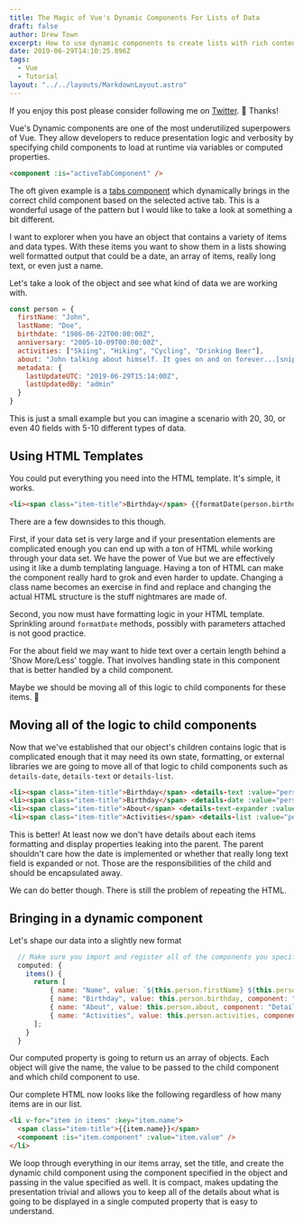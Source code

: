 ```yaml
---
title: The Magic of Vue's Dynamic Components For Lists of Data
draft: false
author: Drew Town
excerpt: How to use dynamic components to create lists with rich content
date: 2019-06-29T14:10:25.896Z
tags:
  - Vue
  - Tutorial
layout: "../../layouts/MarkdownLayout.astro"
---
```

If you enjoy this post please consider following me on [Twitter](https://twitter.com/drewtown_chi). 🐤 Thanks!

Vue's Dynamic components are one of the most underutilized superpowers of Vue.  They allow developers to reduce presentation logic and verbosity by specifying child components to load at runtime via variables or computed properties.

```html
<component :is="activeTabComponent" />
```

The oft given example is a [tabs component](https://jsfiddle.net/chrisvfritz/Lp20op9o/) which dynamically brings in the correct child component based on the selected active tab.  This is a wonderful usage of the pattern but I would like to take a look at something a bit different.

I want to explorer when you have an object that contains a variety of items and data types.  With these items you want to show them in a lists showing well formatted output that could be a date, an array of items, really long text, or even just a name.

Let's take a look of the object and see what kind of data we are working with.

```js
const person = {
  firstName: "John",
  lastName: "Doe",
  birthdate: "1986-06-22T00:00:00Z",
  anniversary: "2005-10-09T00:00:00Z",
  activities: ["Skiing", "Hiking", "Cycling", "Drinking Beer"],
  about: "John talking about himself. It goes on and on forever...[snip]",
  metadata: {
    lastUpdateUTC: "2019-06-29T15:14:00Z",
    lastUpdatedBy: "admin"
  }
}
```

This is just a small example but you can imagine a scenario with 20, 30, or even 40 fields with 5-10 different types of data.

## Using HTML Templates

You could put everything you need into the HTML template. It's simple, it works.

```html
<li><span class="item-title">Birthday</span> {{formatDate(person.birthday)}}</li>
```

There are a few downsides to this though.  

First, if your data set is very large and if your presentation elements are complicated enough you can end up with a ton of HTML while working through your data set. We have the power of Vue but we are effectively using it like a dumb templating language. Having a ton of HTML can make the component really hard to grok and even harder to update.  Changing a class name becomes an exercise in find and replace and changing the actual HTML structure is the stuff nightmares are made of. 

Second, you now must have formatting logic in your HTML template.  Sprinkling around `formatDate` methods, possibly with parameters attached is not good practice. 

For the about field we may want to hide text over a certain length behind a 'Show More/Less' toggle.  That involves handling state in this component that is better handled by a child component. 

Maybe we should be moving all of this logic to child components for these items. 🤔

## Moving all of the logic to child components

Now that we've established that our object's children contains logic that is complicated enough that it may need its own state, formatting, or external libraries we are going to move all of that logic to child components such as `details-date`, `details-text` or `details-list`.

```html
<li><span class="item-title">Birthday</span> <details-text :value="person.firstName + ' ' + person.lastName" /></li>
<li><span class="item-title">Birthday</span> <details-date :value="person.birthday" /></li>
<li><span class="item-title">About</span> <details-text-expander :value="person.about" /></li>
<li><span class="item-title">Activities</span> <details-list :value="person.activities" /></li>
```

This is better! At least now we don't have details about each items formatting and display properties leaking into the parent.  The parent shouldn't care how the date is implemented or whether that really long text field is expanded or not.  Those are the responsibilities of the child and should be encapsulated away.

We can do better though.  There is still the problem of repeating the HTML.

## Bringing in a dynamic component

Let's shape our data into a slightly new format

```js
  // Make sure you import and register all of the components you specify here
  computed: {
    items() {
      return [
          { name: "Name", value: `${this.person.firstName} ${this.person.lastName}`, component: "DetailsText" },
          { name: "Birthday", value: this.person.birthday, component: "DetailsDate" },
          { name: "About", value: this.person.about, component: "DetailsTextExpander" },
          { name: "Activities", value: this.person.activities, component: "DetailsList" },
      ];
    }
  }
```

Our computed property is going to return us an array of objects.  Each object will give the name, the value to be passed to the child component and which child component to use.

Our complete HTML now looks like the following regardless of how many items are in our list.

```html
<li v-for="item in items" :key="item.name">
  <span class="item-title">{{item.name}}</span>
  <component :is="item.component" :value="item.value" />
</li>
```

We loop through everything in our items array, set the title, and create the dynamic child component using the component specified in the object and passing in the value specified as well.  It is compact, makes updating the presentation trivial and allows you to keep all of the details about what is going to be displayed in a single computed property that is easy to understand.
